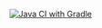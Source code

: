 [![Java CI with Gradle](https://github.com/mrmik78/Test_Selenide/actions/workflows/gradle.yml/badge.svg)](https://github.com/mrmik78/Test_Selenide/actions/workflows/gradle.yml)
